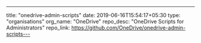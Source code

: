 ---
title: "onedrive-admin-scripts"
date: 2019-06-16T15:54:17+05:30
type: "organisations"
org_name: "OneDrive"
repo_desc: "OneDrive Scripts for Administrators"
repo_link: https://github.com/OneDrive/onedrive-admin-scripts---